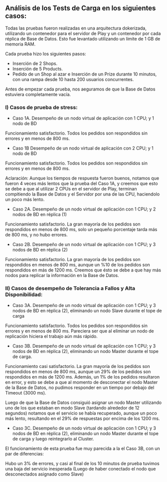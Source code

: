 ## Análisis de los Tests de Carga en los siguientes casos:

Todas las pruebas fueron realizadas en una arquitectura dokerizada, utilizando un contenedor para el servidor de Play y un contenedor por cada réplica de Base de Datos. Esto fue levantado utilizando un límite de 1 GB de memoria RAM.

Cada prueba hizo los siguientes pasos:

- Inserción de 2 Shops.
- Inserción de 5 Products.
- Pedido de un Shop al azar e Inserción de un Prize durante 10 minutos, con una rampa desde 10 hasta 200 usuarios concurrentes.

Antes de empezar cada prueba, nos aeguramos de que la Base de Datos estuviera completamente vacía.


### I) Casos de prueba de stress:

- Caso 1A. Desempeño de un nodo virtual de aplicación con 1 CPU; y 1 nodo de BD

Funcionamiento satisfactorio. Todos los pedidos son respondidos sin errores y en menos de 800 ms.

- Caso 1B Desempeño de un nodo virtual de aplicación con 2 CPU; y 1 nodo de BD

Funcionamiento satisfactorio. Todos los pedidos son respondidos sin errores y en menos de 800 ms.

Aclaración: Aunque los tiempos de respuesta fueron buenos, notamos que fueron 4 veces más lentos que la prueba del Caso 1A, y creemos que esto se debe a que al utilizar 2 CPUs en el servidor de Play, terminan compitiendo la Base de Datos y el Servidor por una de las CPU, haciendolo un poco más lento.

- Caso 2A. Desempeño de un nodo virtual de aplicación con 1 CPU; y 2 nodos de BD en réplica (1)

Funcionamiento satisfactorio. La gran mayoría de los pedidos son respondidos en menos de 800 ms, solo un pequeño porcentaje tarda más de 800 ms, y no hubo errores.

- Caso 2B. Desempeño de un nodo virtual de aplicación con 1 CPU; y 3 nodos de BD en réplica (2)


Funcionamiento satisfactorio. La gran mayoría de los pedidos son respondidos en menos de 800 ms, aunque un %10 de los pedidos son respondidos en más de 1200 ms. Creemos que ésto se debe a que hay más nodos para replicar la información en la Base de Datos.


### II) Casos de desempeño de Tolerancia a Fallos y Alta Disponibilidad:

- Caso 3A. Desempeño de un nodo virtual de aplicación con 1 CPU; y 3 nodos de BD en réplica (2), eliminando un nodo Slave durante el tope de carga

Funcionamiento satisfactorio. Todos los pedidos son respondidos sin errores y en menos de 800 ms. Pareciera ser que al eliminar un nodo de replicación hiciera el trabajo aún más rápido.

- Caso 3B. Desempeño de un nodo virtual de aplicación con 1 CPU; y 3 nodos de BD en réplica (2), eliminando un nodo Master durante el tope de carga.

Funcionamiento casi satisfactorio. La gran mayoría de los pedidos son respondidos en menos de 800 ms, aunque un 29% de los pedidos son respondidos en más de 1200 ms. Además, un 1% de los pedidos resultaron en error, y esto se debe a que al momento de desconectar el nodo Master de la Base de Datos, no pudimos responder en un tiempo por debajo del Timeout (3000 ms). 

Luego de que la Base de Datos consiguió asignar un nodo Master utilizando uno de los que estaban en modo Slave (tardando alrededor de 12 segundos) notamos que el servicio se había recuperado, aunque un poco más lento, resultando en el 29% de respuestas por encima de los 1200 ms.

- Caso 3C. Desempeño de un nodo virtual de aplicación con 1 CPU; y 3 nodos de BD en réplica (2), eliminando un nodo Master durante el tope de carga y luego reintegrarlo al Cluster.

El funcionamiento de esta prueba fue muy parecida a la el Caso 3B, con un par de diferencias:

Hubo un 3% de errores, y casi al final de los 10 minutos de prueba tuvimos una baja del servicio inesperada (Luego de haber conectado el nodo que desconectados asignado como Slave)